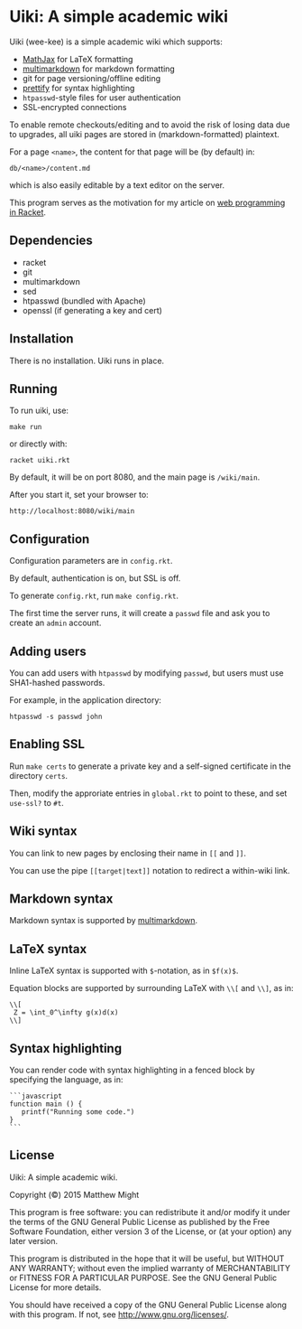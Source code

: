# Uiki: A simple academic wiki

Uiki (wee-kee) is a simple academic wiki which supports:

  + [MathJax] for LaTeX formatting
  + [multimarkdown] for markdown formatting
  + git for page versioning/offline editing
  + [prettify] for syntax highlighting
  + `htpasswd`-style files for user authentication
  + SSL-encrypted connections

To enable remote checkouts/editing and to avoid the 
risk of losing data due to upgrades, all uiki pages are stored 
in (markdown-formatted) plaintext.

For a page `<name>`, the content for that page will be (by default) in:

    db/<name>/content.md

which is also easily editable by a text editor on the server.

This program serves as the motivation for my article on 
[web programming in Racket](http://matt.might.net/articles/low-level-web-in-racket/).


## Dependencies

 + racket
 + git
 + multimarkdown
 + sed
 + htpasswd (bundled with Apache)
 + openssl (if generating a key and cert)


## Installation

There is no installation.  Uiki runs in place.


## Running

To run uiki, use:

    make run

or directly with:

    racket uiki.rkt

By default, it will be on port 8080, and the main page is `/wiki/main`.

After you start it, set your browser to:

    http://localhost:8080/wiki/main



## Configuration

Configuration parameters are in `config.rkt`.

By default, authentication is on, but SSL is off.

To generate `config.rkt`, run `make config.rkt`.

The first time the server runs, it will create a `passwd`
file and ask you to create an `admin` account.



## Adding users

You can add users with `htpasswd` by modifying `passwd`,
but users must use SHA1-hashed passwords.

For example, in the application directory:

    htpasswd -s passwd john



## Enabling SSL

Run `make certs` to generate a private key and a self-signed 
certificate in the directory `certs`.

Then, modify the approriate entries in `global.rkt` to point 
to these, and set `use-ssl?` to `#t`.



## Wiki syntax

You can link to new pages by enclosing their name in `[[` and `]]`.

You can use the pipe `[[target|text]]` notation to redirect a 
within-wiki link.


## Markdown syntax

Markdown syntax is supported by [multimarkdown].


## LaTeX syntax

Inline LaTeX syntax is supported with `$`-notation, as in `$f(x)$`.

Equation blocks are supported by surrounding LaTeX with `\\[` and `\\]`,
as in:

```
\\[
 Z = \int_0^\infty g(x)d(x)
\\]
```


## Syntax highlighting

You can render code with syntax highlighting in 
a fenced block by specifying the language, as in:

    ```javascript
    function main () {
       printf("Running some code.")
    }
    ```

## License

Uiki: A simple academic wiki.

Copyright (&copy;) 2015 Matthew Might

This program is free software: you can redistribute it and/or modify
it under the terms of the GNU General Public License as published by
the Free Software Foundation, either version 3 of the License, or
(at your option) any later version.

This program is distributed in the hope that it will be useful,
but WITHOUT ANY WARRANTY; without even the implied warranty of
MERCHANTABILITY or FITNESS FOR A PARTICULAR PURPOSE.  See the
GNU General Public License for more details.

You should have received a copy of the GNU General Public License
along with this program.  If not, see <http://www.gnu.org/licenses/>.


[prettify]: https://github.com/google/code-prettify

[MathJax]: https://www.mathjax.org/

[multimarkdown]:  http://fletcherpenney.net/multimarkdown/

